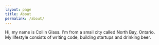 ```yaml
---
layout: page
title: About
permalink: /about/
---
```


Hi, my name is Collin Glass. I'm from a small city called North Bay, Ontario. My lifestyle consists of writing code, building startups and drinking beer.
